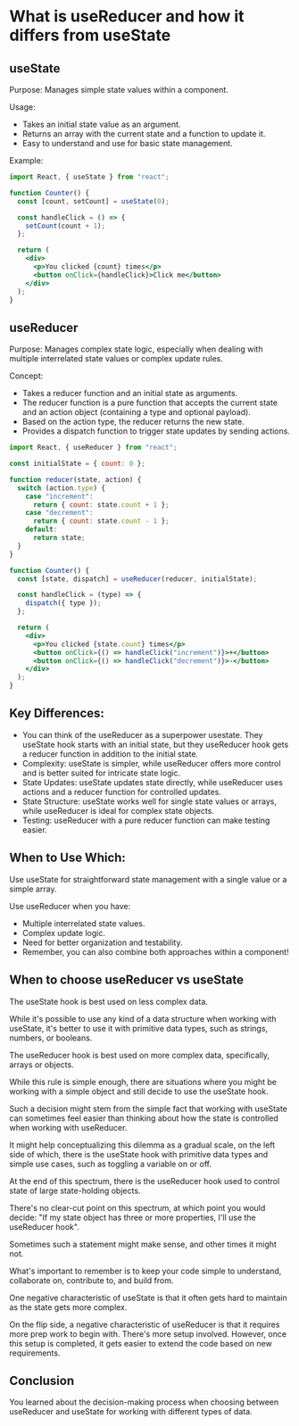 # What is useReducer and how it differs from useState

## useState

Purpose: Manages simple state values within a component.

Usage:

- Takes an initial state value as an argument.
- Returns an array with the current state and a function to update it.
- Easy to understand and use for basic state management.

Example:

```jsx
import React, { useState } from "react";

function Counter() {
  const [count, setCount] = useState(0);

  const handleClick = () => {
    setCount(count + 1);
  };

  return (
    <div>
      <p>You clicked {count} times</p>
      <button onClick={handleClick}>Click me</button>
    </div>
  );
}
```

## useReducer

Purpose: Manages complex state logic, especially when dealing with multiple interrelated state values or complex update rules.

Concept:

- Takes a reducer function and an initial state as arguments.
- The reducer function is a pure function that accepts the current state and an action object (containing a type and optional payload).
- Based on the action type, the reducer returns the new state.
- Provides a dispatch function to trigger state updates by sending actions.

```jsx
import React, { useReducer } from "react";

const initialState = { count: 0 };

function reducer(state, action) {
  switch (action.type) {
    case "increment":
      return { count: state.count + 1 };
    case "decrement":
      return { count: state.count - 1 };
    default:
      return state;
  }
}

function Counter() {
  const [state, dispatch] = useReducer(reducer, initialState);

  const handleClick = (type) => {
    dispatch({ type });
  };

  return (
    <div>
      <p>You clicked {state.count} times</p>
      <button onClick={() => handleClick("increment")}>+</button>
      <button onClick={() => handleClick("decrement")}>-</button>
    </div>
  );
}
```

## Key Differences:

- You can think of the useReducer as a superpower usestate. They useState hook starts with an initial state, but they useReducer hook gets a reducer function in addition to the initial state.
- Complexity: useState is simpler, while useReducer offers more control and is better suited for intricate state logic.
- State Updates: useState updates state directly, while useReducer uses actions and a reducer function for controlled updates.
- State Structure: useState works well for single state values or arrays, while useReducer is ideal for complex state objects.
- Testing: useReducer with a pure reducer function can make testing easier.

## When to Use Which:

Use useState for straightforward state management with a single value or a simple array.

Use useReducer when you have:

- Multiple interrelated state values.
- Complex update logic.
- Need for better organization and testability.
- Remember, you can also combine both approaches within a component!

## When to choose useReducer vs useState

The useState hook is best used on less complex data.

While it's possible to use any kind of a data structure when working with useState, it's better to use it with primitive data types, such as strings, numbers, or booleans.

The useReducer hook is best used on more complex data, specifically, arrays or objects.

While this rule is simple enough, there are situations where you might be working with a simple object and still decide to use the useState hook.

Such a decision might stem from the simple fact that working with useState can sometimes feel easier than thinking about how the state is controlled when working with useReducer.

It might help conceptualizing this dilemma as a gradual scale, on the left side of which, there is the useState hook with primitive data types and simple use cases, such as toggling a variable on or off.

At the end of this spectrum, there is the useReducer hook used to control state of large state-holding objects.

There's no clear-cut point on this spectrum, at which point you would decide: "If my state object has three or more properties, I'll use the useReducer hook".

Sometimes such a statement might make sense, and other times it might not.

What's important to remember is to keep your code simple to understand, collaborate on, contribute to, and build from.

One negative characteristic of useState is that it often gets hard to maintain as the state gets more complex.

On the flip side, a negative characteristic of useReducer is that it requires more prep work to begin with. There's more setup involved. However, once this setup is completed, it gets easier to extend the code based on new requirements.

## Conclusion

You learned about the decision-making process when choosing between useReducer and useState for working with different types of data.
